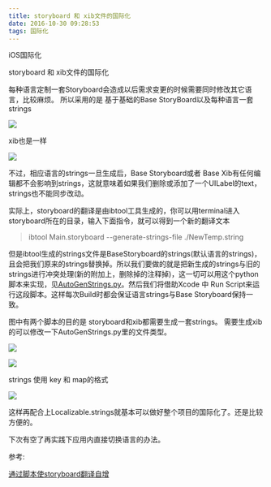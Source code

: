 ```yaml
---
title: storyboard 和 xib文件的国际化
date: 2016-10-30 09:28:53
tags: 国际化
---
```


iOS国际化

storyboard 和 xib文件的国际化
<!--more-->
每种语言定制一套Storyboard会造成以后需求变更的时候需要同时修改其它语言，比较麻烦。
所以采用的是 基于基础的Base StoryBoard以及每种语言一套strings

![](http://7xt1bu.com1.z0.glb.clouddn.com/36.png)

xib也是一样

![](http://7xt1bu.com1.z0.glb.clouddn.com/37.png)

不过，相应语言的strings一旦生成后，Base Storyboard或者 Base Xib有任何编辑都不会影响到strings，这就意味着如果我们删除或添加了一个UILabel的text，strings也不能同步改动。

实际上，storyboard的翻译是由ibtool工具生成的，你可以用terminal进入storyboard所在的目录，输入下面指令，就可以得到一个新的翻译文本

>ibtool Main.storyboard --generate-strings-file ./NewTemp.string

但是ibtool生成的strings文件是BaseStoryboard的strings(默认语言的strings)，且会把我们原来的strings替换掉。所以我们要做的就是把新生成的strings与旧的strings进行冲突处理(新的附加上，删除掉的注释掉)，这一切可以用这个python脚本来实现，见[AutoGenStrings.py](https://raw.githubusercontent.com/mokai/iOS-i18n/master/i18n/RunScript/AutoGenStrings.py)。然后我们将借助Xcode 中 Run Script来运行这段脚本。这样每次Build时都会保证语言strings与Base Storyboard保持一致。

图中有两个脚本的目的是 storyboard和xib都需要生成一套strings。 需要生成xib的可以修改一下AutoGenStrings.py里的文件类型。

![](http://7xt1bu.com1.z0.glb.clouddn.com/38.png)

![](http://7xt1bu.com1.z0.glb.clouddn.com/39.png)

strings 使用 key 和 map的格式

![](http://7xt1bu.com1.z0.glb.clouddn.com/40.png)

这样再配合上Localizable.strings就基本可以做好整个项目的国际化了。还是比较方便的。

下次有空了再实践下应用内直接切换语言的办法。

参考:

[通过脚本使storyboard翻译自增](http://www.cnblogs.com/levilinxi/p/4296712.html)

